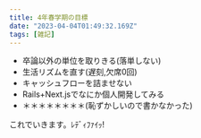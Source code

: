 ```yaml
---
title: 4年春学期の目標
date: "2023-04-04T01:49:32.169Z"
tags: [雑記]
---
```


- 卒論以外の単位を取りきる(落単しない)
- 生活リズムを直す(遅刻,欠席0回)
- キャッシュフローを詰ませない
- Rails+Next.jsでなにか個人開発してみる
- ＊＊＊＊＊＊＊＊(恥ずかしいので書かなかった)

これでいきます。ﾚﾃﾞｨﾌｧｲｯ!